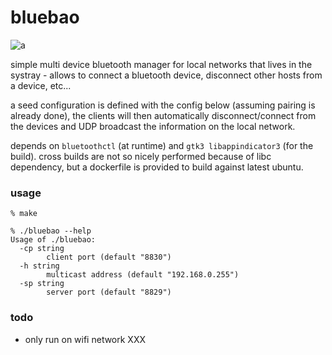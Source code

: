 bluebao
======

![a](https://user-images.githubusercontent.com/760637/115114220-58dd4280-9f8e-11eb-9382-33a38c50bc91.png)

simple multi device bluetooth manager for local networks that lives in the systray - allows to connect a bluetooth device, disconnect other hosts from a device, etc...

a seed configuration is defined with the config below (assuming pairing is already done), the clients will then automatically disconnect/connect from the devices and UDP broadcast the information on the local network.

depends on `bluetoothctl` (at runtime) and `gtk3 libappindicator3` (for the build). cross builds are not so nicely performed because of libc dependency, but a dockerfile is provided to build against latest ubuntu.

### usage
```
% make

% ./bluebao --help
Usage of ./bluebao:
  -cp string
        client port (default "8830")
  -h string
        multicast address (default "192.168.0.255")
  -sp string
        server port (default "8829")
```

### todo
  - only run on wifi network XXX


